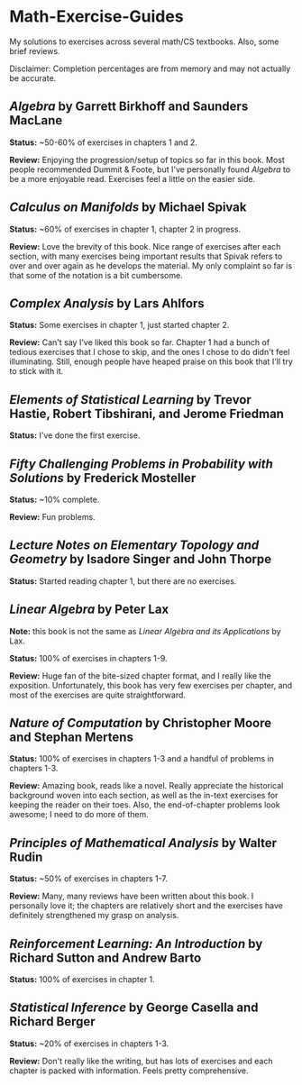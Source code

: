 # Math-Exercise-Guides
My solutions to exercises across several math/CS textbooks. Also, some brief reviews.

Disclaimer: Completion percentages are from memory and may not actually be accurate.

## *Algebra* by Garrett Birkhoff and Saunders MacLane

**Status:** ~50-60% of exercises in chapters 1 and 2.

**Review:** Enjoying the progression/setup of topics so far in this book. Most people recommended Dummit & Foote, but I've personally found *Algebra* to be a more enjoyable read. Exercises feel a little on the easier side.

## *Calculus on Manifolds* by Michael Spivak

**Status:** ~60% of exercises in chapter 1, chapter 2 in progress.

**Review:** Love the brevity of this book. Nice range of exercises after each section, with many exercises being important results that Spivak refers to over and over again as he develops the material. My only complaint so far is that some of the notation is a bit cumbersome.

## *Complex Analysis* by Lars Ahlfors

**Status:** Some exercises in chapter 1, just started chapter 2.

**Review:** Can't say I've liked this book so far. Chapter 1 had a bunch of tedious exercises that I chose to skip, and the ones I chose to do didn't feel illuminating. Still, enough people have heaped praise on this book that I'll try to stick with it.

## *Elements of Statistical Learning* by Trevor Hastie, Robert Tibshirani, and Jerome Friedman

**Status:** I've done the first exercise.

## *Fifty Challenging Problems in Probability with Solutions* by Frederick Mosteller

**Status:** ~10% complete.

**Review:** Fun problems.

## *Lecture Notes on Elementary Topology and Geometry* by Isadore Singer and John Thorpe

**Status:** Started reading chapter 1, but there are no exercises.

## *Linear Algebra* by Peter Lax

**Note:** this book is not the same as *Linear Algebra and its Applications* by Lax.

**Status:** 100% of exercises in chapters 1-9.

**Review:** Huge fan of the bite-sized chapter format, and I really like the exposition. Unfortunately, this book has very few exercises per chapter, and most of the exercises are quite straightforward.

## *Nature of Computation* by Christopher Moore and Stephan Mertens

**Status:** 100% of exercises in chapters 1-3 and a handful of problems in chapters 1-3.

**Review:** Amazing book, reads like a novel. Really appreciate the historical background woven into each section, as well as the in-text exercises for keeping the reader on their toes. Also, the end-of-chapter problems look awesome; I need to do more of them.

## *Principles of Mathematical Analysis* by Walter Rudin

**Status:** ~50% of exercises in chapters 1-7.

**Review:** Many, many reviews have been written about this book. I personally love it; the chapters are relatively short and the exercises have definitely strengthened my grasp on analysis.

## *Reinforcement Learning: An Introduction* by Richard Sutton and Andrew Barto

**Status:** 100% of exercises in chapter 1.

## *Statistical Inference* by George Casella and Richard Berger

**Status:** ~20% of exercises in chapters 1-3.

**Review:** Don't really like the writing, but has lots of exercises and each chapter is packed with information. Feels pretty comprehensive.




